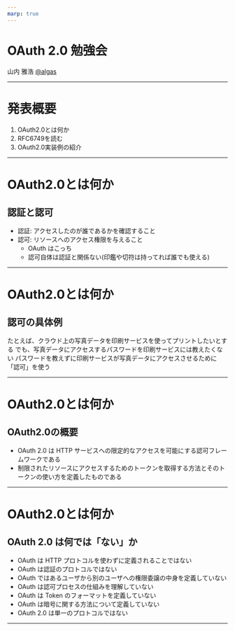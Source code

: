 ```yaml
---
marp: true
---
```

# OAuth 2.0 勉強会

山内 雅浩
[@algas](https://github.com/algas)

---

# 発表概要

1. OAuth2.0とは何か
1. RFC6749を読む
1. OAuth2.0実装例の紹介

---

# OAuth2.0とは何か
## 認証と認可

- 認証: アクセスしたのが誰であるかを確認すること
- 認可: リソースへのアクセス権限を与えること
    - OAuth はこっち
    - 認可自体は認証と関係ない(印鑑や切符は持ってれば誰でも使える)

---

# OAuth2.0とは何か
## 認可の具体例

たとえば、クラウド上の写真データを印刷サービスを使ってプリントしたいとする
でも、写真データにアクセスするパスワードを印刷サービスには教えたくない
パスワードを教えずに印刷サービスが写真データにアクセスさせるために「認可」を使う

---

# OAuth2.0とは何か
## OAuth2.0の概要

- OAuth 2.0 は HTTP サービスへの限定的なアクセスを可能にする認可フレームワークである
- 制限されたリソースにアクセスするためのトークンを取得する方法とそのトークンの使い方を定義したものである

---

# OAuth2.0とは何か
## OAuth 2.0 は何では「ない」か

- OAuth は HTTP プロトコルを使わずに定義されることではない
- OAuth は認証のプロトコルではない
- OAuth ではあるユーザから別のユーザへの権限委譲の中身を定義していない
- OAuth は認可プロセスの仕組みを理解していない
- OAuth は Token のフォーマットを定義していない
- OAuth は暗号に関する方法について定義していない
- OAuth 2.0 は単一のプロトコルではない

--- 

